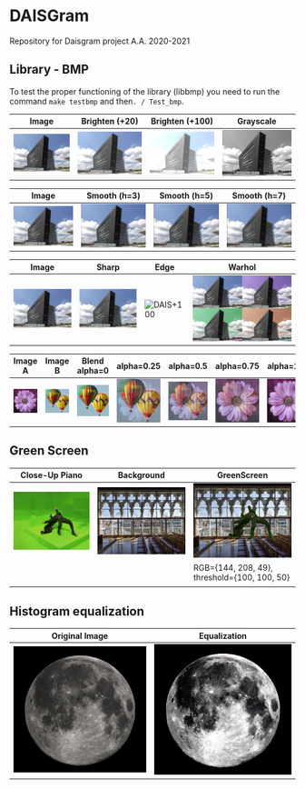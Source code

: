 # DAISGram
Repository for Daisgram project A.A. 2020-2021
## Library - BMP
To test the proper functioning of the library (libbmp) you need to
run the command `make testbmp` and then`. / Test_bmp`.

Image | Brighten (+20) | Brighten (+100) | Grayscale
------------ | ------------- | ------------- |-------------
![DAIS](https://github.com/RiccardoSale/DAISgram/blob/main/images/dais.bmp) | ![DAIS+20](https://github.com/RiccardoSale/DAISgram/blob/main/results/dais_brighten_20.bmp) | ![DAIS+100](https://github.com/RiccardoSale/DAISgram/blob/main/results/dais_brighten_100.bmp) | ![DAIS+100](https://github.com/RiccardoSale/DAISgram/blob/main/results/dais_gray.bmp)

Image | Smooth (h=3) | Smooth (h=5) | Smooth (h=7)
------------ | ------------- | ------------- | -------------
![DAIS](https://github.com/RiccardoSale/DAISgram/blob/main/images/dais.bmp) | ![DAIS+100](https://github.com/RiccardoSale/DAISgram/blob/main/results/dais_smooth_3.bmp) | ![DAIS+100](https://github.com/RiccardoSale/DAISgram/blob/main/results/dais_smooth_5.bmp) | ![DAIS+100](https://github.com/RiccardoSale/DAISgram/blob/main/results/dais_smooth_7.bmp)

Image | Sharp | Edge | Warhol
------------ | ------------- | ------------- | -------------
![DAIS](https://github.com/RiccardoSale/DAISgram/blob/main/images/dais.bmp) | ![DAIS+20](https://github.com/RiccardoSale/DAISgram/blob/main/results/dais_sharp.bmp) | ![DAIS+100](https://github.com/RiccardoSale/DAISgram/blob/main/dais_edge.bmp) | ![DAIS+100](https://github.com/RiccardoSale/DAISgram/blob/main/results/dais_warhol.bmp) |

Image A | Image B | Blend alpha=0 | alpha=0.25 | alpha=0.5 | alpha=0.75 | alpha=1.00
------------ | ------------- | ------------- | ------------- | ------------- | ------------- | -------------
![DAIS](https://github.com/RiccardoSale/DAISgram/blob/main/images/blend/blend_a.bmp) | ![DAIS](https://github.com/RiccardoSale/DAISgram/blob/main/images/blend/blend_b.bmp) | ![DAIS](https://github.com/RiccardoSale/DAISgram/blob/main/results/blend/blend_0.00.bmp) | ![DAIS](https://github.com/RiccardoSale/DAISgram/blob/main/results/blend/blend_0.25.bmp) | ![DAIS](https://github.com/RiccardoSale/DAISgram/blob/main/results/blend/blend_0.50.bmp) | ![DAIS](https://github.com/RiccardoSale/DAISgram/blob/main/results/blend/blend_0.75.bmp) | ![DAIS](https://github.com/RiccardoSale/DAISgram/blob/main/results/blend/blend_1.00.bmp)

## Green Screen
Close-Up Piano | Background | GreenScreen
------------ | ------------- | -------------
![DAIS](https://github.com/RiccardoSale/DAISgram/blob/main/images/greenscreen/gs_2.bmp) | ![DAIS+20](https://github.com/RiccardoSale/DAISgram/blob/main/images/greenscreen/gs_2_bkg.bmp) | ![DAIS+100](https://github.com/RiccardoSale/DAISgram/blob/main/results/greenscreen/dais_matrix.bmp)
 | | | RGB={144, 208, 49}, threshold={100, 100, 50}
 |  |  |

 ## Histogram equalization
 Original Image | Equalization
------------ | -------------
![DAIS](https://github.com/RiccardoSale/DAISgram/blob/main/images/fullmoon.bmp) | ![DAIS+20](https://github.com/RiccardoSale/DAISgram/blob/main/results/fullmoon_equalize.bmp)
